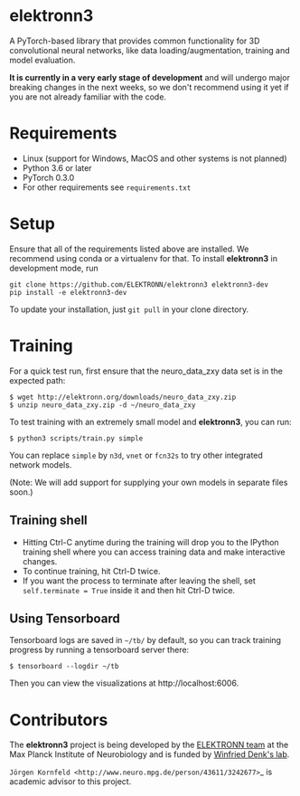 # elektronn3

A PyTorch-based library that provides common functionality for 3D
convolutional neural networks, like data loading/augmentation,
training and model evaluation.

**It is currently in a very early stage of development** and will
undergo major breaking changes in the next weeks, so we don't
recommend using it yet if you are not already familiar with the code.


# Requirements

- Linux (support for Windows, MacOS and other systems is not planned)
- Python 3.6 or later
- PyTorch 0.3.0
- For other requirements see `requirements.txt`


# Setup

Ensure that all of the requirements listed above are installed.
We recommend using conda or a virtualenv for that.
To install **elektronn3** in development mode, run

    git clone https://github.com/ELEKTRONN/elektronn3 elektronn3-dev
    pip install -e elektronn3-dev

To update your installation, just `git pull` in your clone
directory.

# Training

For a quick test run, first ensure that the neuro_data_zxy data set is
in the expected path:

    $ wget http://elektronn.org/downloads/neuro_data_zxy.zip
    $ unzip neuro_data_zxy.zip -d ~/neuro_data_zxy

To test training with an extremely small model and **elektronn3**,
you can run:

    $ python3 scripts/train.py simple

You can replace `simple` by `n3d`, `vnet` or ``fcn32s`` to try other
integrated network models.

(Note: We will add support for supplying your own models in separate files
soon.)


## Training shell

- Hitting Ctrl-C anytime during the training will drop you to the
IPython training shell where you can access training data and make interactive
changes.
- To continue training, hit Ctrl-D twice.
- If you want the process to terminate after leaving the shell, set
`self.terminate = True` inside it and then hit Ctrl-D twice.


## Using Tensorboard

Tensorboard logs are saved in `~/tb/` by default, so you can track training
progress by running a tensorboard server there:

    $ tensorboard --logdir ~/tb

Then you can view the visualizations at http://localhost:6006.


# Contributors


The **elektronn3** project is being developed by the
[ELEKTRONN team](https://github.com/orgs/ELEKTRONN/people) at the
Max Planck Institute of Neurobiology and is funded by
[Winfried Denk's lab](http://www.neuro.mpg.de/denk).

`Jörgen Kornfeld <http://www.neuro.mpg.de/person/43611/3242677>`_
is academic advisor to this project.
